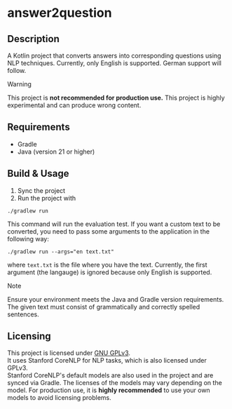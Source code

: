 # answer2question

## Description

A Kotlin project that converts answers into corresponding questions using NLP techniques. Currently, only English is supported. German support will follow.

> [!WARNING]
> This project is **not recommended for production use.** This project is highly experimental and can produce wrong content.

## Requirements

- Gradle
- Java (version 21 or higher)

## Build & Usage

1. Sync the project
2. Run the project with

```shell
./gradlew run
```

This command will run the evaluation test. If you want a custom text to be converted,
you need to pass some arguments to the application in the following way:

```shell
./gradlew run --args="en text.txt"
```

where ```text.txt``` is the file where you have the text. Currently, the first argument (the langauge) is ignored because only English is supported.

> [!NOTE]
> Ensure your environment meets the Java and Gradle version requirements.
> The given text must consist of grammatically and correctly spelled sentences.

## Licensing

This project is licensed under [GNU GPLv3](LICENSE.txt).  
It uses Stanford CoreNLP for NLP tasks, which is also licensed under GPLv3.  
Stanford CoreNLP's default models are also used in the project and are synced via Gradle. The licenses of the models may vary depending on the model. For production use, it is **highly recommended** to use your own models to avoid licensing problems.
